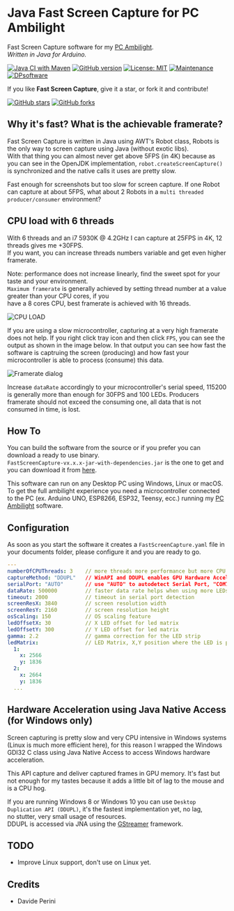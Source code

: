 # Java Fast Screen Capture for PC Ambilight
Fast Screen Capture software for my [PC Ambilight](https://github.com/sblantipodi/pc_ambilight).  
_Written in Java for Arduino._

[![Java CI with Maven](https://github.com/sblantipodi/JavaFastScreenCapture/workflows/Java%20CI%20with%20Maven/badge.svg)](https://github.com/sblantipodi/JavaFastScreenCapture/actions)
[![GitHub version](https://img.shields.io/github/v/release/sblantipodi/JavaFastScreenCapture.svg)](https://github.com/sblantipodi/JavaFastScreenCapture/releases)
[![License: MIT](https://img.shields.io/badge/License-MIT-yellow.svg)](https://opensource.org/licenses/MIT)
[![Maintenance](https://img.shields.io/badge/Maintained%3F-yes-green.svg)](https://GitHub.com/sblantipodi/JavaFastScreenCapture/graphs/commit-activity)
[![DPsoftware](https://img.shields.io/static/v1?label=DP&message=Software&color=orange)](https://www.dpsoftware.org)


If you like **Fast Screen Capture**, give it a star, or fork it and contribute!

[![GitHub stars](https://img.shields.io/github/stars/sblantipodi/JavaFastScreenCapture.svg?style=social&label=Star)](https://github.com/sblantipodi/JavaFastScreenCapture/stargazers)
[![GitHub forks](https://img.shields.io/github/forks/sblantipodi/JavaFastScreenCapture.svg?style=social&label=Fork)](https://github.com/sblantipodi/JavaFastScreenCapture/network)

## Why it's fast? What is the achievable framerate?
Fast Screen Capture is written in Java using AWT's Robot class, Robots is the only way to screen capture using Java (without exotic libs).  
With that thing you can almost never get above 5FPS (in 4K) because as you can see in the OpenJDK implementation, `robot.createScreenCapture()` is synchronized and the native calls it uses are pretty slow.  

Fast enough for screenshots but too slow for screen capture. If one Robot can capture at about 5FPS, what about 2 Robots in a `multi threaded producer/consumer` environment?  

## CPU load with 6 threads
With 6 threads and an i7 5930K @ 4.2GHz I can capture at 25FPS in 4K, 12 threads gives me +30FPS.   
If you want, you can increase threads numbers variable and get even higher framerate.  

Note: performance does not increase linearly, find the sweet spot for your taste and your environment.  
`Maximum framerate` is generally achieved by setting thread number at a value greater than your CPU cores, if you  
have a 8 cores CPU, best framerate is achieved with 16 threads.  
  
![CPU LOAD](https://github.com/sblantipodi/JavaFastScreenCapture/blob/master/data/img/smashing_threads.jpg)

If you are using a slow microcontroller, capturing at a very high framerate does not help. If you right click tray icon and then click `FPS`,
you can see the output as shown in the image below. In that output you can see how fast the software is captruing the screen (producing)
and how fast your microcontroller is able to process (consume) this data.  

![Framerate dialog](https://github.com/sblantipodi/JavaFastScreenCapture/blob/master/data/img/framerate_counter.jpg)

Increase `dataRate` accordingly to your microcontroller's serial speed, 115200 is generally more than enough for 30FPS and 100 LEDs. Producers framerate should not exceed the consuming one, all data that is not consumed in time, is lost.

## How To
You can build the software from the source or if you prefer you can download a ready to use binary.  
`FastScreenCapture-vx.x.x-jar-with-dependencies.jar` is the one to get and you can download it from [here](https://github.com/sblantipodi/JavaFastScreenCapture/packages).  
  
This software can run on any Desktop PC using Windows, Linux or macOS. 
To get the full ambilight experience you need a microcontroller connected to the PC (ex. Arduino UNO, ESP8266, ESP32, Teensy, ecc.) running my [PC Ambilight](https://github.com/sblantipodi/pc_ambilight) software.
  
## Configuration
As soon as you start the software it creates a `FastScreenCapture.yaml` file in your documents folder, please configure it and you are ready to go.

```yaml
---
numberOfCPUThreads: 3    // more threads more performance but more CPU usage
captureMethod: "DDUPL"   // WinAPI and DDUPL enables GPU Hardware Acceleration, CPU uses CPU brute force only
serialPort: "AUTO"       // use "AUTO" to autodetect Serial Port, "COM7" for COM7 
dataRate: 500000         // faster data rate helps when using more LEDs or higher framerate
timeout: 2000            // timeout in serial port detection
screenResX: 3840         // screen resolution width
screenResY: 2160         // screen resolution height
osScaling: 150           // OS scaling feature
ledOffsetX: 30           // X LED offset for led matrix
ledOffsetY: 300          // Y LED offset for led matrix         
gamma: 2.2               // gamma correction for the LED strip
ledMatrix:               // LED Matrix, X,Y position where the LED is positioned
  1:
    x: 2566
    y: 1836
  2:
    x: 2664
    y: 1836
  ...
```

## Hardware Acceleration using Java Native Access (for Windows only) 
Screen capturing is pretty slow and very CPU intensive in Windows systems (Linux is much more efficient here),
for this reason I wrapped the Windows GDI32 C class using Java Native Access to access Windows hardware acceleration.  

This API capture and deliver captured frames in GPU memory. It's fast but not enough for my tastes because it adds 
a little bit of lag to the mouse and is a CPU hog.  

If you are running Windows 8 or Windows 10 you can use `Desktop Duplication API (DDUPL)`, it's the fastest implementation yet, no lag,  
no stutter, very small usage of resources.  
DDUPL is accessed via JNA using the [GStreamer](https://gstreamer.freedesktop.org) framework.

## TODO
- Improve Linux support, don't use on Linux yet.  

## Credits
- Davide Perini
